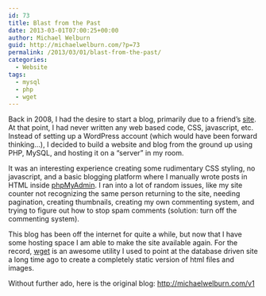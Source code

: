 ```yaml
---
id: 73
title: Blast from the Past
date: 2013-03-01T07:00:25+00:00
author: Michael Welburn
guid: http://michaelwelburn.com/?p=73
permalink: /2013/03/01/blast-from-the-past/
categories:
  - Website
tags:
  - mysql
  - php
  - wget
---
```

Back in 2008, I had the desire to start a blog, primarily due to a friend&#8217;s <a title="Lost in the Moment" href="http://lostinthemoment.com/" target="_blank">site</a>. At that point, I had never written any web based code, CSS, javascript, etc. Instead of setting up a WordPress account (which would have been forward thinking&#8230;), I decided to build a website and blog from the ground up using PHP, MySQL, and hosting it on a &#8220;server&#8221; in my room.

<!--more-->

It was an interesting experience creating some rudimentary CSS styling, no javascript, and a basic blogging platform where I manually wrote posts in HTML inside <a title="phpMyAdmin" href="http://www.phpmyadmin.net/" target="_blank">phpMyAdmin</a>. I ran into a lot of random issues, like my site counter not recognizing the same person returning to the site, needing pagination, creating thumbnails, creating my own commenting system, and trying to figure out how to stop spam comments (solution: turn off the commenting system).

This blog has been off the internet for quite a while, but now that I have some hosting space I am able to make the site available again. For the record, <a title="Using wget to create a static local copy of a website" href="http://jonathanpolansky.com/2010/02/using-wget-to-create-a-static-local-copy-of-a-website/" target="_blank">wget</a> is an awesome utility I used to point at the database driven site a long time ago to create a completely static version of html files and images.

Without further ado, here is the original blog: <a title="Version 1" href="http://michaelwelburn.com/v1" target="_blank">http://michaelwelburn.com/v1</a>
